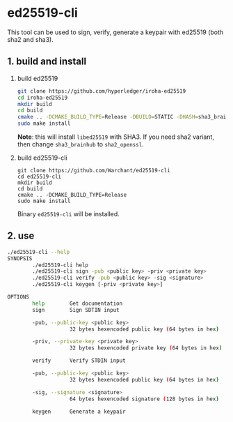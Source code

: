 # ed25519-cli

This tool can be used to sign, verify, generate a keypair with ed25519 (both sha2 and sha3).

## 1. build and install

1. build ed25519
    ```bash
    git clone https://github.com/hyperledger/iroha-ed25519
    cd iroha-ed25519
    mkdir build
    cd build
    cmake .. -DCMAKE_BUILD_TYPE=Release -DBUILD=STATIC -DHASH=sha3_brainhub
    sudo make install
    ```
    
    **Note**: this will install `libed25519` with SHA3. If you need sha2 variant, then change `sha3_brainhub` to `sha2_openssl`.

2. build ed25519-cli
    ```
    git clone https://github.com/Warchant/ed25519-cli
    cd ed25519-cli
    mkdir build
    cd build
    cmake .. -DCMAKE_BUILD_TYPE=Release
    sudo make install
    ```
    
    Binary `ed25519-cli` will be installed.


## 2. use

```bash
./ed25519-cli --help                                                                                                                        bogdan@Bogdans-MacBook-Pro
SYNOPSIS
        ./ed25519-cli help
        ./ed25519-cli sign -pub <public key> -priv <private key>
        ./ed25519-cli verify -pub <public key> -sig <signature>
        ./ed25519-cli keygen [-priv <private key>]

OPTIONS
        help        Get documentation
        sign        Sign SDTIN input

        -pub, --public-key <public key>
                    32 bytes hexencoded public key (64 bytes in hex)

        -priv, --private-key <private key>
                    32 bytes hexencoded private key (64 bytes in hex)

        verify      Verify STDIN input

        -pub, --public-key <public key>
                    32 bytes hexencoded public key (64 bytes in hex)

        -sig, --signature <signature>
                    64 bytes hexencoded signature (128 bytes in hex)

        keygen      Generate a keypair
```